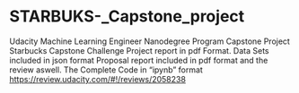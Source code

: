 # STARBUKS-_Capstone_project
Udacity Machine Learning Engineer Nanodegree Program 
Capstone Project
Starbucks Capstone Challenge
Project report in pdf Format.
Data Sets included in json format
Proposal report included in pdf format and the review aswell. 
The Complete Code in “ipynb” format
https://review.udacity.com/#!/reviews/2058238
